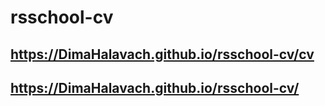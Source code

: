 # rsschool-cv
## https://DimaHalavach.github.io/rsschool-cv/cv
## https://DimaHalavach.github.io/rsschool-cv/
